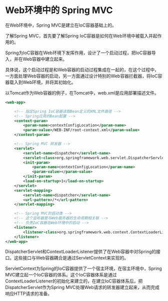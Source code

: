 # Web环境中的 Spring MVC

在Web环境中，Spring MVC是建立在IoC容器基础上的。

了解Spring MVC，首先要了解Spring IoC容器是如何在Web环境中被载入并起作用的。

Spring为IoC容器在Web环境下发挥作用，设计了一个启动过程，把IoC容器导入，并在Web容器中建立起来。

具体说，这个启动过程是和Web容器的启动过程集成在一起的，在这个过程中，一方面处理Web容器的启动，另一方面通过设计特别的Web容器拦截器，将IoC容器载入到Web环境，并将其初始化。

以Tomcat作为Web容器的例子，在Tomcat中，web.xml是应用部署描述文件。

```xml
<web-app>

    <!-- 指定Spring IoC容器读取Bean定义的XML文件路径 -->
    <!-- Spring应用的Bean配置 -->
    <context-param>
        <param-name>contextConfigLocation</param-name>
        <param-value>/WEB-INF/root-context.xml</param-value>
    </context-param>

    <!-- Spring MVC 转发器 -->
    <servlet>
        <servlet-name>dispatcher</servlet-name>
        <servlet-class>org.springframework.web.servlet.DispatcherServlet</servlet-class>
        <init-param>
            <param-name>contextConfigLocation</param-name>
            <param-value></param-value>
        </init-param>
        <load-on-startup>1</load-on-startup>
    </servlet>
    <servlet-mapping>
        <servlet-name>dispatcher</servlet-name>
        <url-pattern>/*</url-pattern>
    </servlet-mapping>

    <!-- Spring MVC的启动类 -->
    <!-- 这个监听器是与Web服务器的生命周期相关联 -->
    <!-- 负责IoC容器在Web环境中的启动 -->
    <listener>
        <listener-class>org.springframework.web.context.ContextLoaderListener</listener-class>
    </listener>
</web-app>
```

DispatcherServlet和ContextLoaderListener提供了在Web容器中对Spring的接口。这些接口与Web容器耦合是通过ServletContext来实现的。

ServletContext为Spring的IoC容器提供了一个宿主环境，在宿主环境中，Spring MVC建立起一个IoC容器的体系。这个IoC容器体系是通过ContextLoaderListener的初始化来建立的，在建立IoC容器体系后，把DispatcherServlet作为Spring MVC处理Web请求的转发器建立起来，从而完成响应HTTP请求的准备。





